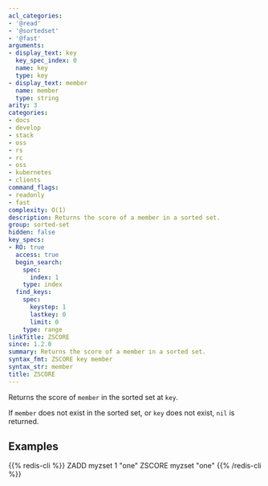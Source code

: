 ```yaml
---
acl_categories:
- '@read'
- '@sortedset'
- '@fast'
arguments:
- display_text: key
  key_spec_index: 0
  name: key
  type: key
- display_text: member
  name: member
  type: string
arity: 3
categories:
- docs
- develop
- stack
- oss
- rs
- rc
- oss
- kubernetes
- clients
command_flags:
- readonly
- fast
complexity: O(1)
description: Returns the score of a member in a sorted set.
group: sorted-set
hidden: false
key_specs:
- RO: true
  access: true
  begin_search:
    spec:
      index: 1
    type: index
  find_keys:
    spec:
      keystep: 1
      lastkey: 0
      limit: 0
    type: range
linkTitle: ZSCORE
since: 1.2.0
summary: Returns the score of a member in a sorted set.
syntax_fmt: ZSCORE key member
syntax_str: member
title: ZSCORE
---
```

Returns the score of `member` in the sorted set at `key`.

If `member` does not exist in the sorted set, or `key` does not exist, `nil` is
returned.

## Examples

{{% redis-cli %}}
ZADD myzset 1 "one"
ZSCORE myzset "one"
{{% /redis-cli %}}

